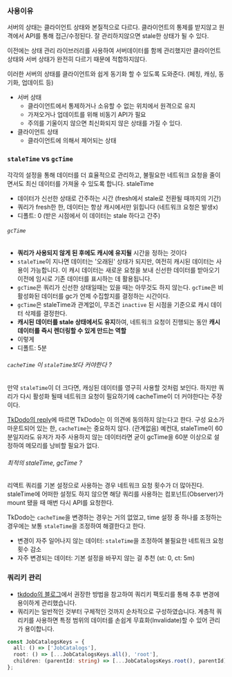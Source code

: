 ### 사용이유
서버의 상태는 클라이언트 상태와 본질적으로 다르다. 클라이언트의 통제를 받지않고 원격에서 API를 통해 접근/수정된다. 잘 관리하지않으면 stale한 상태가 될 수 있다. 

이전에는 상태 관리 라이브러리를 사용하여  서버데이터를 함께 관리했지만 클라이언트 상태와 서버 상태가 완전히 다르기 때문에 적합하지않다.

이러한 서버의 상태를 클라이언트와 쉽게 동기화 할 수 있도록 도와준다. (페칭, 캐싱, 동기화, 업데이트 등) 

- 서버 상태
    - 클라이언트에서 통제하거나 소유할 수 없는 위치에서 원격으로 유지
    - 가져오거나 업데이트를 위해 비동기 API가 필요
    - 주의를 기울이지 않으면 최신화되지 않은 상태를 가질 수 있다.
- 클라이언트 상태
	- 클라이언트에 의해서 제어되는 상태

### `staleTime` vs `gcTime`

각각의 설정을 통해 데이터를 더 효율적으로 관리하고, 불필요한 네트워크 요청을 줄이면서도 최신 데이터를 가져올 수 있도록 합니다.
staleTime
- 데이터가 신선한 상태로 간주하는 시간 (fresh에서 stale로 전환될 때까지의 기간)
- 쿼리가 fresh한 한, 데이터는 항상 캐시에서만 읽힙니다 (네트워크 요청은 발생x)
- 디폴트: 0 (받은 시점에서 이 데이터는 stale 하다고 간주)
###### `gcTime`
- **쿼리가 사용되지 않게 된 후에도 캐시에 유지될** 시간을 정하는 것이다
- `staleTime`이 지나면 데이터는 '오래된' 상태가 되지만, 여전히 캐시된 데이터는 사용이 가능합니다. 이 캐시 데이터는 새로운 요청을 보내 신선한 데이터를 받아오기 이전에 임시로 기존 데이터를 표시하는 데 활용됩니다.
- `gcTime`은 쿼리가 신선한 상태일때는 있을 때는 아무것도 하지 않는다. `gcTime`은 비활성화된 데이터를 gc가 언제 수집할지를 결정하는 시간이다.
- `gcTime`은 staleTime과 관계없이, 무조건 `inactive` 된 시점을 기준으로 캐시 데이터 삭제를 결정한다.
- **캐시된 데이터를 stale 상태에서도 유지**하여, 네트워크 요청이 진행되는 동안 **캐시 데이터를 즉시 렌더링할 수 있게 만드는 역할**
- 이렇게 
- 디폴트: 5분

###### `cacheTime` 이 `staleTime`보다 커야한다 ?  

만약 `staleTime`이 더 크다면,  캐싱된 데이터를 영구히 사용할 것처럼 보인다. 하지만 쿼리가 다시 활성화 될때 네트워크 요청이 필요하기에 cacheTime이 더 커야한다는 주장이다.

[TkDodo의 reply](https://github.com/TanStack/query/discussions/1685#discussioncomment-1876723)에 따르면 TkDodo는 이 의견에 동의하지 않는다고 한다. 구성 요소가 마운트되어 있는 한, `cacheTime`는 중요하지 않다. (관계없음)
예컨대, staleTime이 60분일지라도 유저가 자주 사용하지 않는 데이터라면 굳이 gcTime을 60분 이상으로 설정하여 메모리를 낭비할 필요가 없다. 

###### 최적의 staleTime, gcTime ?
리액트 쿼리를 기본 설정으로 사용하는 경우 네트워크 요청 횟수가 더 많아진다. staleTime에 어떠한 설정도 하지 않으면 해당 쿼리를 사용하는 컴포넌트(Observer)가 mount 됐을 때 매번 다시 API를 요청한다.

TkDodo는 `cacheTime`을 변경하는 경우는 거의 없었고, time 설정 중 하나를 조정하는 경우에는 보통 `staleTime`을 조정하여 해결한다고 한다.

- 변경이 자주 일어나지 않는 데이터: `staleTime`을 조정하여 불필요한 네트워크 요청 횟수 감소
- 자주 변경되는 데이터: 기본 설정을 바꾸지 않는 걸 추천 (st: 0, ct: 5m)


### 쿼리키 관리
- [tkdodo의 블로그](https://tkdodo.eu/blog/effective-react-query-keys)에서 권장한 방법을 참고하여 쿼리키 팩토리를 통해 추후 변경에 용이하게 관리했습니다.
- 쿼리키는 일반적인 것부터 구체적인 것까지 순차적으로 구성하였습니다. 계층적 쿼리키를 사용하면 특정 범위의 데이터를 손쉽게 무효화(Invalidate)할 수 있어 관리가 용이합니다.

```typescript
const JobCatalogsKeys = {
  all: () => ['JobCatalogs'],
  root: () => [...JobCatalogsKeys.all(), 'root'],
  children: (parentId: string) => [...JobCatalogsKeys.root(), parentId],
};
```